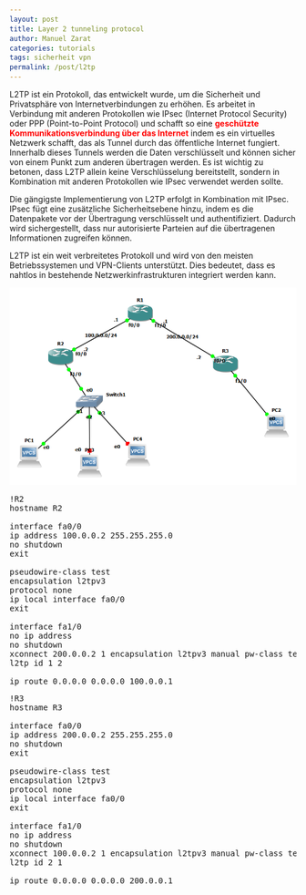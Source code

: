 ```yaml
---
layout: post
title: Layer 2 tunneling protocol
author: Manuel Zarat
categories: tutorials
tags: sicherheit vpn
permalink: /post/l2tp
---
```


L2TP ist ein Protokoll, das entwickelt wurde, um die Sicherheit und Privatsphäre von Internetverbindungen zu erhöhen. Es arbeitet in Verbindung mit anderen Protokollen wie IPsec (Internet Protocol Security) oder PPP (Point-to-Point Protocol) und schafft so eine <span style="color:red;font-weight:bold;">geschützte Kommunikationsverbindung über das Internet</span> <!--excerpt_separator--> indem es ein virtuelles Netzwerk schafft, das als Tunnel durch das öffentliche Internet fungiert. Innerhalb dieses Tunnels werden die Daten verschlüsselt und können sicher von einem Punkt zum anderen übertragen werden. Es ist wichtig zu betonen, dass L2TP allein keine Verschlüsselung bereitstellt, sondern in Kombination mit anderen Protokollen wie IPsec verwendet werden sollte.

Die gängigste Implementierung von L2TP erfolgt in Kombination mit IPsec. IPsec fügt eine zusätzliche Sicherheitsebene hinzu, indem es die Datenpakete vor der Übertragung verschlüsselt und authentifiziert. Dadurch wird sichergestellt, dass nur autorisierte Parteien auf die übertragenen Informationen zugreifen können.

L2TP ist ein weit verbreitetes Protokoll und wird von den meisten Betriebssystemen und VPN-Clients unterstützt. Dies bedeutet, dass es nahtlos in bestehende Netzwerkinfrastrukturen integriert werden kann.

![image tooltip here](/assets/images/l2tp_lab.png)

<pre>
!R2
hostname R2
  
interface fa0/0
ip address 100.0.0.2 255.255.255.0
no shutdown
exit

pseudowire-class test
encapsulation l2tpv3
protocol none
ip local interface fa0/0
exit

interface fa1/0
no ip address
no shutdown
xconnect 200.0.0.2 1 encapsulation l2tpv3 manual pw-class test
l2tp id 1 2

ip route 0.0.0.0 0.0.0.0 100.0.0.1
</pre>

<pre>
!R3
hostname R3

interface fa0/0
ip address 200.0.0.2 255.255.255.0
no shutdown
exit

pseudowire-class test
encapsulation l2tpv3
protocol none
ip local interface fa0/0
exit

interface fa1/0
no ip address
no shutdown
xconnect 100.0.0.2 1 encapsulation l2tpv3 manual pw-class test
l2tp id 2 1

ip route 0.0.0.0 0.0.0.0 200.0.0.1
</pre>
